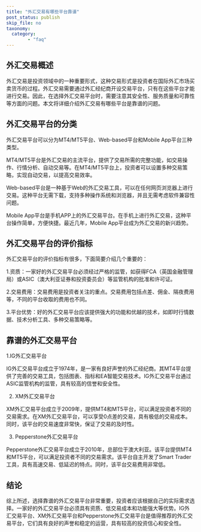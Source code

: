 ```yaml
---
title: "外汇交易有哪些平台靠谱"
post_status: publish
skip_file: no
taxonomy:
  category:
        - "faq"
---
```


## 外汇交易概述

外汇交易是投资领域中的一种重要形式，这种交易形式是投资者在国际外汇市场买卖货币的过程。外汇交易需要通过外汇经纪商开设交易平台，只有在这些平台才能进行交易。因此，在选择外汇交易平台时，需要注意其安全性、服务质量和可靠性等方面的问题。本文将详细介绍外汇交易有哪些平台是靠谱的问题。

## 外汇交易平台的分类

外汇交易平台可以分为MT4/MT5平台、Web-based平台和Mobile App平台三种类型。

MT4/MT5平台是外汇交易的主流平台，提供了交易所需的完整功能，如交易操作、行情分析、自动交易等。在MT4/MT5平台上，投资者可以设置多种交易策略，实现自动交易，以提高交易效率。

Web-based平台是一种基于Web的外汇交易工具，可以在任何网页浏览器上进行交易。这种平台无需下载，支持多种操作系统和浏览器，并且无需考虑软件兼容性问题。

Mobile App平台是手机APP上的外汇交易平台。在手机上进行外汇交易，这种平台操作简单，方便快捷。最近几年，Mobile App平台成为外汇交易的新兴趋势。

## 外汇交易平台的评价指标

外汇交易平台的评价指标有很多，下面简要介绍几个重要的：

1.资质：一家好的外汇交易平台必须经过严格的监管，如获得FCA（英国金融管理局）或ASIC（澳大利亚证券和投资委员会）等监管机构的批准和许可证。

2.交易费用：交易费用是投资者关注的重点。交易费用包括点差、佣金、隔夜费用等，不同的平台收取的费用也不同。

3.平台优势：好的外汇交易平台应该提供强大的功能和优越的技术，如即时行情数据、技术分析工具、多种交易策略等。

## 靠谱的外汇交易平台

1.IG外汇交易平台

IG外汇交易平台成立于1974年，是一家有良好声誉的外汇经纪商。其MT4平台提供了完善的交易工具，包括图表、指标和EA智能交易技术。IG外汇交易平台通过ASIC监管机构的监管，具有较高的信誉和安全性。

2. XM外汇交易平台

XM外汇交易平台成立于2009年，提供MT4和MT5平台，可以满足投资者不同的交易需求。在XM外汇交易平台，可以享受0点差的交易，具有极低的交易成本。同时，该平台的交易速度非常快，保证了交易的及时性。

3. Pepperstone外汇交易平台

Pepperstone外汇交易平台成立于2010年，总部位于澳大利亚。该平台提供MT4和MT5平台，可以满足投资者不同的交易需求。该平台自主开发了Smart Trader工具，具有高速交易、低延迟的特点。同时，该平台交易费用非常低。

## 结论

综上所述，选择靠谱的外汇交易平台非常重要，投资者应该根据自己的实际需求选择。一家好的外汇交易平台必须具有资质、低交易成本和功能强大等优势。IG外汇交易平台、XM外汇交易平台和Pepperstone外汇交易平台是值得推荐的外汇交易平台，它们具有良好的声誉和稳定的运营，具有较高的投资信心和安全性。

